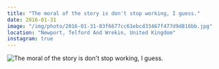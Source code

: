 ```yaml
---
title: "The moral of the story is don't stop working, I guess."
date: 2016-01-31
image: "/img/photo/2016-01-31-83f6677cc61ebcd33467f477d9d816bb.jpg"
location: "Newport, Telford And Wrekin, United Kingdom"
instagram: true
---
```


![The moral of the story is don't stop working, I guess.](/img/photo/2016-01-31-83f6677cc61ebcd33467f477d9d816bb.jpg)
